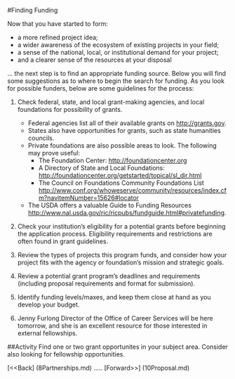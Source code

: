 #Finding Funding

Now that you have started to form:

* a more refined project idea;
* a wider awareness of the ecosystem of existing projects in your field;
* a sense of the national, local, or institutional demand for your project;
*  and a clearer sense of the resources at your disposal

... the next step is to find an appropriate funding source. Below you will find some suggestions as to where to begin the search for funding. As you look for possible funders, below are some guidelines for the process:

1. Check federal, state, and local grant-making agencies, and local foundations for possibility of grants.

	* Federal agencies list all of their available grants on http://grants.gov.
	* States also have opportunities for grants, such as state humanities councils. 
	* Private foundations are also possible areas to look. The following may prove useful: 
		* The Foundation Center: http://foundationcenter.org
		* A Directory of State and Local Foundations: 
		http://foundationcenter.org/getstarted/topical/sl_dir.html
		* The Council on Foundations Community Foundations List
	 http://www.conf.org/whoweserve/community/resources/index.cfm?navitemNumber=15626#locator
	 * The USDA offers a valuable Guide to Funding Resources http://www.nal.usda.gov/ric/ricpubs/fundguide.html#privatefunding.

2. Check your institution’s eligibility for a potential grants before beginning the application process. Eligibility requirements and restrictions are often found in grant guidelines.

3. Review the types of projects this program funds, and consider how your project fits with the agency or foundation’s mission and strategic goals.

4. Review a potential grant program’s deadlines and requirements (including proposal requirements and format for submission).

5. Identify funding levels/maxes, and keep them close at hand as you develop your budget.

6. Jenny Furlong Director of the Office of Career Services will be here tomorrow, and she is an excellent resource for those interested in external fellowships. 

##Activity
Find one or two grant opportunites in your subject area. Consider also looking for fellowship opportunities. 

[<<Back] (8Partnerships.md)	.....	[Forward>>] (10Proposal.md)
